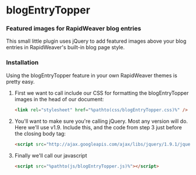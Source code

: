 # blogEntryTopper
### Featured images for RapidWeaver blog entries

This small little plugin uses jQuery to add  featured images above your blog entries in RapidWeaver's built-in blog page style.

### Installation
Using the blogEntryTopper feature in your own RapidWeaver themes is pretty easy. 

1. First we want to call include our CSS for formatting the blogEntryTopper images in the head of our document:

   ```html
   <link rel="stylesheet" href="%pathto(css/blogEntryTopper.css)%" />
   ```

1. You'll want to make sure you're calling jQuery. Most any version will do. Here we'll use v1.9. Include this, and the code from step 3 just before the closing body tag:

   ```html
   <script src="http://ajax.googleapis.com/ajax/libs/jquery/1.9.1/jquery.min.js"></script>
   ```

1. Finally we'll call our javascript

   ```html
   <script src="%pathto(js/blogEntryTopper.js)%"></script>
   ```

